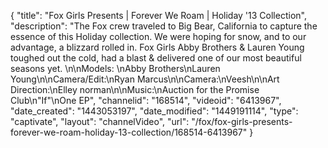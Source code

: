 {
    "title": "Fox Girls Presents | Forever We Roam | Holiday '13 Collection",
    "description": "The Fox crew traveled to Big Bear, California to capture the essence of this Holiday collection. We were hoping for snow, and to our advantage, a blizzard rolled in. Fox Girls Abby Brothers & Lauren Young toughed out the cold, had a blast & delivered one of our most beautiful seasons yet. \n\nModels: \nAbby Brothers\nLauren Young\n\nCamera\/Edit:\nRyan Marcus\n\nCamera:\nVeesh\n\nArt Direction:\nElley norman\n\nMusic:\nAuction for the Promise Club\n\"If\"\nOne EP",
    "channelid": "168514",
    "videoid": "6413967",
    "date_created": "1443053197",
    "date_modified": "1449191114",
    "type": "captivate",
    "layout": "channelVideo",
    "url": "\/fox\/fox-girls-presents-forever-we-roam-holiday-13-collection\/168514-6413967"
}